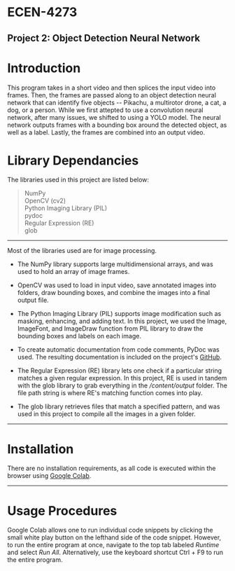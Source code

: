 # ECEN-4273 
## Project 2: Object Detection Neural Network

# Introduction
This program takes in a short video and then splices the input video into frames. Then, the frames are passed along to an object detection neural network that can identify five objects -- Pikachu, a multirotor drone, a cat, a dog, or a person. While we first attepted to use a convolution neural network, after many issues, we shifted to using a YOLO model. The neural network outputs frames with a bounding box around the detected object, as well as a label. Lastly, the frames are combined into an output video. 

# Library Dependancies
The libraries used in this project are listed below: 
> NumPy <br>
> OpenCV (cv2) <br>
> Python Imaging Library (PIL) <br>
> pydoc <br>
> Regular Expression (RE) <br>
> glob <br>

---

Most of the libraries used are for image processing.
 
* The NumPy library supports large multidimensional arrays, and was used to hold an array of image frames.
 
* OpenCV was used to load in input video, save annotated images into folders, draw bounding boxes, and combine the images into a final output file.
 
* The Python Imaging Library (PIL) supports image modification such as masking, enhancing, and adding text. In this project, we used the Image, ImageFont, and ImageDraw function from PIL library to draw the bounding boxes and labels on each image.
 
* To create automatic documentation from code comments, PyDoc was used. The resulting documentation is included on the project's [GitHub](https://github.com/ICook094/ECEN-4273-Proj2).
 
* The Regular Expression (RE) library lets one check if a particular string matches a given regular expression. In this project, RE is used in tandem with the glob library to grab everything in the */content/output* folder. The file path string is where RE's matching function comes into play.
 
* The glob library retrieves files that match a specified pattern, and was used in this project to compile all the images in a given folder.

---
# Installation

There are no installation requirements, as all code is executed within the browser using [Google Colab](https://colab.research.google.com/drive/12l3l76oMgzLbrkpLyHdHWXAQgHBeJWVg#scrollTo=GAz1XQqsCG3s).

---
# Usage Procedures
Google Colab allows one to run individual code snippets by clicking the small white play button on the lefthand side of the code snippet. However, to run the entire program at once, navigate to the top tab labeled *Runtime* and select *Run All*. Alternatively, use the keyboard shortcut Ctrl + F9 to run the entire program.  
